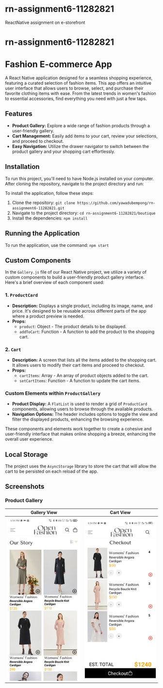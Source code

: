 # rn-assignment6-11282821
ReactNative assignment on e-storefront

# rn-assignment6-11282821

# Fashion E-commerce App

A React Native application designed for a seamless shopping experience, featuring a curated selection of fashion items. This app offers an intuitive user interface that allows users to browse, select, and purchase their favorite clothing items with ease. From the latest trends in women's fashion to essential accessories, find everything you need with just a few taps.

## Features

- **Product Gallery:** Explore a wide range of fashion products through a user-friendly gallery.
- **Cart Management:** Easily add items to your cart, review your selections, and proceed to checkout.
- **Easy Navigation:** Utilize the drawer navigator to switch between the product gallery and your shopping cart effortlessly.

## Installation

To run this project, you'll need to have Node.js installed on your computer. After cloning the repository, navigate to the project directory and run:

To install the application, follow these steps:

1. Clone the repository: `git clone https://github.com/yawadubempong/rn-assignment6-11282821.git`
2. Navigate to the project directory: `cd rn-assignment6-11282821/boutique`
3. Install the dependencies: `npm install`

## Running the Application

To run the application, use the command: `npm start`

## Custom Components

In the `Gallery.js` file of our React Native project, we utilize a variety of custom components to build a user-friendly product gallery interface. Here's a brief overview of each component used:

### 1. `ProductCard`
- **Description:** Displays a single product, including its image, name, and price. It's designed to be reusable across different parts of the app where a product preview is needed.
- **Props:**
  - `product`: Object - The product details to be displayed.
  - `addToCart`: Function - A function to add the product to the shopping cart.

### 2. `Cart`
- **Description:** A screen that lists all the items added to the shopping cart. It allows users to modify their cart items and proceed to checkout.
- **Props:**
  - `cartItems`: Array - An array of product objects added to the cart.
  - `setCartItems`: Function - A function to update the cart items.

### Custom Elements within `ProductGallery`
- **Product Display:** A `FlatList` is used to render a grid of `ProductCard` components, allowing users to browse through the available products.
- **Navigation Options:** The header includes options to toggle the view and filter the displayed products, enhancing the browsing experience.

These components and elements work together to create a cohesive and user-friendly interface that makes online shopping a breeze, enhancing the overall user experience.

## Local Storage 
The project uses the `AsyncStorage` library to store the cart that will allow the cart to be persisted on each reload of the app.

## Screenshots

### Product Gallery

| Gallery View | Cart View |
|--------------|-----------|
| ![Product Gallery View](Screenshot_20240703-185448.jpg) | ![Cart View](Screenshot_20240703-185457.jpg) |
